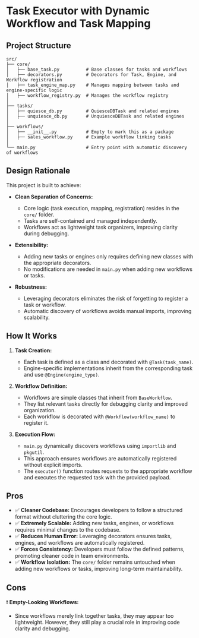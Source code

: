 # Task Executor with Dynamic Workflow and Task Mapping

## Project Structure
```
src/
├── core/
│   ├── base_task.py          # Base classes for tasks and workflows
│   ├── decorators.py         # Decorators for Task, Engine, and Workflow registration
│   ├── task_engine_map.py    # Manages mapping between tasks and engine-specific logic
│   ├── workflow_registry.py  # Manages the workflow registry
│
├── tasks/
│   ├── quiesce_db.py         # QuiesceDBTask and related engines
│   ├── unquiesce_db.py       # UnquiesceDBTask and related engines
│
├── workflows/
│   ├── __init__.py           # Empty to mark this as a package
│   ├── sales_workflow.py     # Example workflow linking tasks
│
└── main.py                   # Entry point with automatic discovery of workflows
```

## Design Rationale
This project is built to achieve:
- **Clean Separation of Concerns:**
  - Core logic (task execution, mapping, registration) resides in the `core/` folder.
  - Tasks are self-contained and managed independently.
  - Workflows act as lightweight task organizers, improving clarity during debugging.

- **Extensibility:**
  - Adding new tasks or engines only requires defining new classes with the appropriate decorators.
  - No modifications are needed in `main.py` when adding new workflows or tasks.

- **Robustness:**
  - Leveraging decorators eliminates the risk of forgetting to register a task or workflow.
  - Automatic discovery of workflows avoids manual imports, improving scalability.


## How It Works
1. **Task Creation:**
   - Each task is defined as a class and decorated with `@Task(task_name)`.
   - Engine-specific implementations inherit from the corresponding task and use `@Engine(engine_type)`.

2. **Workflow Definition:**
   - Workflows are simple classes that inherit from `BaseWorkflow`.
   - They list relevant tasks directly for debugging clarity and improved organization.
   - Each workflow is decorated with `@Workflow(workflow_name)` to register it.

3. **Execution Flow:**
   - `main.py` dynamically discovers workflows using `importlib` and `pkgutil`.
   - This approach ensures workflows are automatically registered without explicit imports.
   - The `executor()` function routes requests to the appropriate workflow and executes the requested task with the provided payload.


## Pros
- ✅ **Cleaner Codebase:** Encourages developers to follow a structured format without cluttering the core logic.
- ✅ **Extremely Scalable:** Adding new tasks, engines, or workflows requires minimal changes to the codebase.
- ✅ **Reduces Human Error:** Leveraging decorators ensures tasks, engines, and workflows are automatically registered.
- ✅ **Forces Consistency:** Developers must follow the defined patterns, promoting cleaner code in team environments.
- ✅ **Workflow Isolation:** The `core/` folder remains untouched when adding new workflows or tasks, improving long-term maintainability.


## Cons
❗️ **Empty-Looking Workflows:**
- Since workflows merely link together tasks, they may appear too lightweight. However, they still play a crucial role in improving code clarity and debugging.

